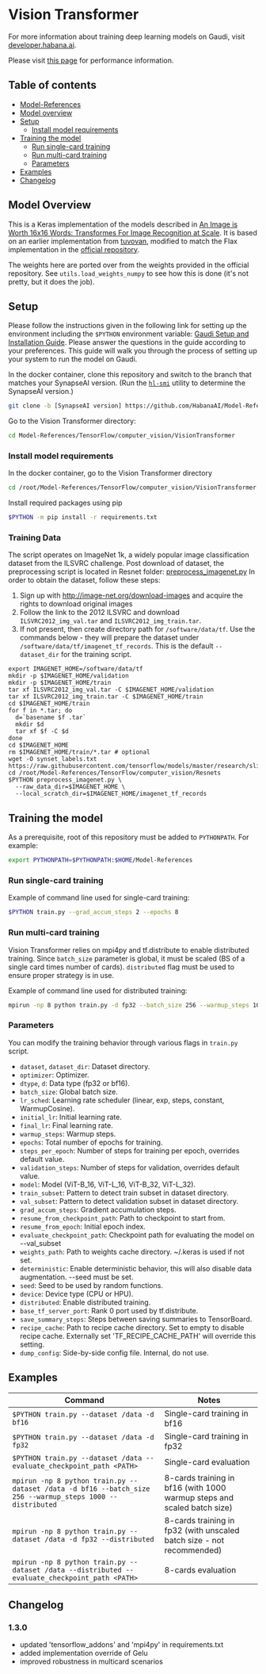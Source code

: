# Vision Transformer
For more information about training deep learning models on Gaudi, visit [developer.habana.ai](https://developer.habana.ai/resources/).

Please visit [this page](https://developer.habana.ai/resources/habana-training-models/#performance) for performance information.
## Table of contents

- [Model-References](../../../README.md)
- [Model overview](#model-overview)
- [Setup](#setup)
    - [Install model requirements](#install-model-requirements)
- [Training the model](#training-the-model)
    - [Run single-card training](#run-single-card-training)
    - [Run multi-card training](#run-multi-card-training)
    - [Parameters](#parameters)
- [Examples](#examples)
- [Changelog](#changelog)

## Model Overview

This is a Keras implementation of the models described in [An Image is Worth 16x16 Words:
Transformes For Image Recognition at Scale](https://arxiv.org/pdf/2010.11929.pdf). It is based on an earlier implementation from [tuvovan](https://github.com/tuvovan/Vision_Transformer_Keras), modified to match the Flax implementation in the [official repository](https://github.com/google-research/vision_transformer).

The weights here are ported over from the weights provided in the official repository. See `utils.load_weights_numpy` to see how this is done (it's not pretty, but it does the job).

## Setup

Please follow the instructions given in the following link for setting up the
environment including the `$PYTHON` environment variable: [Gaudi Setup and
Installation Guide](https://github.com/HabanaAI/Setup_and_Install). Please
answer the questions in the guide according to your preferences. This guide will
walk you through the process of setting up your system to run the model on
Gaudi.

In the docker container, clone this repository and switch to the branch that
matches your SynapseAI version. (Run the
[`hl-smi`](https://docs.habana.ai/en/latest/System_Management_Tools_Guide/System_Management_Tools.html#hl-smi-utility-options)
utility to determine the SynapseAI version.)

```bash
git clone -b [SynapseAI version] https://github.com/HabanaAI/Model-References
```
Go to the Vision Transformer directory:
```bash
cd Model-References/TensorFlow/computer_vision/VisionTransformer
```

### Install model requirements

In the docker container, go to the Vision Transformer directory
```bash
cd /root/Model-References/TensorFlow/computer_vision/VisionTransformer
```
Install required packages using pip
```bash
$PYTHON -m pip install -r requirements.txt
```

### Training Data

The script operates on ImageNet 1k, a widely popular image classification dataset from the ILSVRC challenge.
Post download of dataset, the preprocessing script is located in Resnet folder: [preprocess_imagenet.py](../Resnets/preprocess_imagenet.py)
In order to obtain the dataset, follow these steps:
1. Sign up with http://image-net.org/download-images and acquire the rights to download original images
2. Follow the link to the 2012 ILSVRC
 and download `ILSVRC2012_img_val.tar` and `ILSVRC2012_img_train.tar`.
3. If not present, then create directory path for `/software/data/tf`. Use the commands below - they will prepare the dataset under `/software/data/tf/imagenet_tf_records`. This is the default `--dataset_dir`
 for the training script.

```
export IMAGENET_HOME=/software/data/tf
mkdir -p $IMAGENET_HOME/validation
mkdir -p $IMAGENET_HOME/train
tar xf ILSVRC2012_img_val.tar -C $IMAGENET_HOME/validation
tar xf ILSVRC2012_img_train.tar -C $IMAGENET_HOME/train
cd $IMAGENET_HOME/train
for f in *.tar; do
  d=`basename $f .tar`
  mkdir $d
  tar xf $f -C $d
done
cd $IMAGENET_HOME
rm $IMAGENET_HOME/train/*.tar # optional
wget -O synset_labels.txt https://raw.githubusercontent.com/tensorflow/models/master/research/slim/datasets/imagenet_2012_validation_synset_labels.txt
cd /root/Model-References/TensorFlow/computer_vision/Resnets
$PYTHON preprocess_imagenet.py \
  --raw_data_dir=$IMAGENET_HOME \
  --local_scratch_dir=$IMAGENET_HOME/imagenet_tf_records
```

## Training the model

As a prerequisite, root of this repository must be added to `PYTHONPATH`.
For example:
```bash
export PYTHONPATH=$PYTHONPATH:$HOME/Model-References
```

### Run single-card training

Example of command line used for single-card training:
```bash
$PYTHON train.py --grad_accum_steps 2 --epochs 8
```

### Run multi-card training

Vision Transformer relies on mpi4py and tf.distribute to enable distributed training.
Since `batch_size` parameter is global, it must be scaled (BS of a single card times number of cards).
`distributed` flag must be used to ensure proper strategy is in use.

Example of command line used for distributed training:
```bash
mpirun -np 8 python train.py -d fp32 --batch_size 256 --warmup_steps 1000 --distributed
```

### Parameters

You can modify the training behavior through various flags in `train.py` script.

- `dataset`, `dataset_dir`: Dataset directory.
- `optimizer`: Optimizer.
- `dtype`, `d`: Data type (fp32 or bf16).
- `batch_size`: Global batch size.
- `lr_sched`: Learning rate scheduler (linear, exp, steps, constant, WarmupCosine).
- `initial_lr`: Initial learning rate.
- `final_lr`: Final learning rate.
- `warmup_steps`: Warmup steps.
- `epochs`: Total number of epochs for training.
- `steps_per_epoch`: Number of steps for training per epoch, overrides default value.
- `validation_steps`: Number of steps for validation, overrides default value.
- `model`: Model (ViT-B_16, ViT-L_16, ViT-B_32, ViT-L_32).
- `train_subset`: Pattern to detect train subset in dataset directory.
- `val_subset`: Pattern to detect validation subset in dataset directory.
- `grad_accum_steps`: Gradient accumulation steps.
- `resume_from_checkpoint_path`: Path to checkpoint to start from.
- `resume_from_epoch`: Initial epoch index.
- `evaluate_checkpoint_path`: Checkpoint path for evaluating the model on --val_subset
- `weights_path`: Path to weights cache directory. ~/.keras is used if not set.
- `deterministic`: Enable deterministic behavior, this will also disable data augmentation. --seed must be set.
- `seed`: Seed to be used by random functions.
- `device`: Device type (CPU or HPU).
- `distributed`: Enable distributed training.
- `base_tf_server_port`: Rank 0 port used by tf.distribute.
- `save_summary_steps`: Steps between saving summaries to TensorBoard.
- `recipe_cache`: Path to recipe cache directory. Set to empty to disable recipe cache. Externally set 'TF_RECIPE_CACHE_PATH' will override this setting.
- `dump_config`: Side-by-side config file. Internal, do not use.

## Examples

| Command | Notes |
| ------- | ----- |
|`$PYTHON train.py --dataset /data -d bf16`| Single-card training in bf16 |
|`$PYTHON train.py --dataset /data -d fp32`| Single-card training in fp32 |
|`$PYTHON train.py --dataset /data --evaluate_checkpoint_path <PATH>`| Single-card evaluation |
|`mpirun -np 8 python train.py --dataset /data -d bf16 --batch_size 256 --warmup_steps 1000 --distributed`| 8-cards training in bf16 (with 1000 warmup steps and scaled batch size) |
|`mpirun -np 8 python train.py --dataset /data -d fp32 --distributed`| 8-cards training in fp32 (with unscaled batch size - not recommended) |
|`mpirun -np 8 python train.py --dataset /data --distributed --evaluate_checkpoint_path <PATH>`| 8-cards evaluation |

## Changelog
### 1.3.0
- updated 'tensorflow_addons' and 'mpi4py' in requirements.txt
- added implementation override of Gelu
- improved robustness in multicard scenarios
